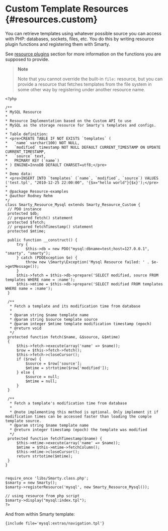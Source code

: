 Custom Template Resources {#resources.custom}
=========================

You can retrieve templates using whatever possible source you can access
with PHP: databases, sockets, files, etc. You do this by writing
resource plugin functions and registering them with Smarty.

See [resource plugins](#plugins.resources) section for more information
on the functions you are supposed to provide.

> **Note**
>
> Note that you cannot override the built-in `file:` resource, but you
> can provide a resource that fetches templates from the file system in
> some other way by registering under another resource name.


    <?php

    /**
    * MySQL Resource
    *
    * Resource Implementation based on the Custom API to use
    * MySQL as the storage resource for Smarty's templates and configs.
    *
    * Table definition:
    * <pre>CREATE TABLE IF NOT EXISTS `templates` (
    *   `name` varchar(100) NOT NULL,
    *   `modified` timestamp NOT NULL DEFAULT CURRENT_TIMESTAMP ON UPDATE CURRENT_TIMESTAMP,
    *   `source` text,
    *   PRIMARY KEY (`name`)
    * ) ENGINE=InnoDB DEFAULT CHARSET=utf8;</pre>
    *
    * Demo data:
    * <pre>INSERT INTO `templates` (`name`, `modified`, `source`) VALUES ('test.tpl', "2010-12-25 22:00:00", '{$x="hello world"}{$x}');</pre>
    *
    * @package Resource-examples
    * @author Rodney Rehm
    */
    class Smarty_Resource_Mysql extends Smarty_Resource_Custom {
     // PDO instance
     protected $db;
     // prepared fetch() statement
     protected $fetch;
     // prepared fetchTimestamp() statement
     protected $mtime;

     public function __construct() {
         try {
             $this->db = new PDO("mysql:dbname=test;host=127.0.0.1", "smarty", "smarty");
         } catch (PDOException $e) {
             throw new \Smarty\Exception('Mysql Resource failed: ' . $e->getMessage());
         }
         $this->fetch = $this->db->prepare('SELECT modified, source FROM templates WHERE name = :name');
         $this->mtime = $this->db->prepare('SELECT modified FROM templates WHERE name = :name');
     }
     
     /**
      * Fetch a template and its modification time from database
      *
      * @param string $name template name
      * @param string $source template source
      * @param integer $mtime template modification timestamp (epoch)
      * @return void
      */
     protected function fetch($name, &$source, &$mtime)
     {
         $this->fetch->execute(array('name' => $name));
         $row = $this->fetch->fetch();
         $this->fetch->closeCursor();
         if ($row) {
             $source = $row['source'];
             $mtime = strtotime($row['modified']);
         } else {
             $source = null;
             $mtime = null;
         }
     }
     
     /**
      * Fetch a template's modification time from database
      *
      * @note implementing this method is optional. Only implement it if modification times can be accessed faster than loading the comple template source.
      * @param string $name template name
      * @return integer timestamp (epoch) the template was modified
      */
     protected function fetchTimestamp($name) {
         $this->mtime->execute(array('name' => $name));
         $mtime = $this->mtime->fetchColumn();
         $this->mtime->closeCursor();
         return strtotime($mtime);
     }
    }


    require_once 'libs/Smarty.class.php';
    $smarty = new Smarty();
    $smarty->registerResource('mysql', new Smarty_Resource_Mysql());

    // using resource from php script
    $smarty->display("mysql:index.tpl");
    ?>

      

And from within Smarty template:


    {include file='mysql:extras/navigation.tpl'}

      
